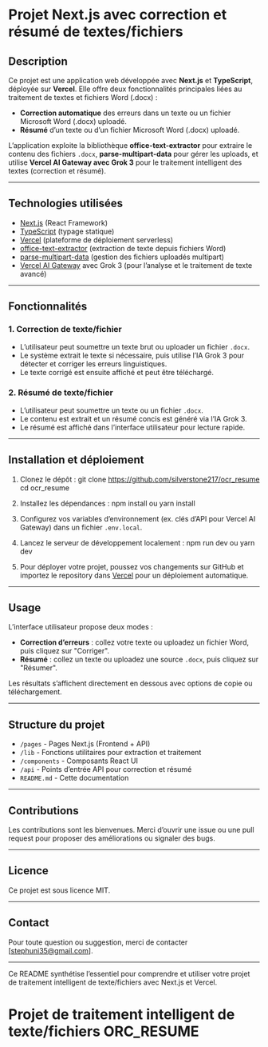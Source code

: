 # Projet Next.js avec correction et résumé de textes/fichiers

## Description

Ce projet est une application web développée avec **Next.js** et **TypeScript**, déployée sur **Vercel**. Elle offre deux fonctionnalités principales liées au traitement de textes et fichiers Word (.docx) :

- **Correction automatique** des erreurs dans un texte ou un fichier Microsoft Word (.docx) uploadé.
- **Résumé** d’un texte ou d’un fichier Microsoft Word (.docx) uploadé.

L’application exploite la bibliothèque **office-text-extractor** pour extraire le contenu des fichiers `.docx`, **parse-multipart-data** pour gérer les uploads, et utilise **Vercel AI Gateway avec Grok 3** pour le traitement intelligent des textes (correction et résumé).

---

## Technologies utilisées

- [Next.js](https://nextjs.org/) (React Framework)
- [TypeScript](https://www.typescriptlang.org/) (typage statique)
- [Vercel](https://vercel.com/) (plateforme de déploiement serverless)
- [office-text-extractor](https://www.npmjs.com/package/office-text-extractor) (extraction de texte depuis fichiers Word)
- [parse-multipart-data](https://www.npmjs.com/package/parse-multipart-data) (gestion des fichiers uploadés multipart)
- [Vercel AI Gateway](https://vercel.com/docs/concepts/ai/gateway) avec Grok 3 (pour l’analyse et le traitement de texte avancé)

---

## Fonctionnalités

### 1. Correction de texte/fichier

- L’utilisateur peut soumettre un texte brut ou uploader un fichier `.docx`.
- Le système extrait le texte si nécessaire, puis utilise l’IA Grok 3 pour détecter et corriger les erreurs linguistiques.
- Le texte corrigé est ensuite affiché et peut être téléchargé.

### 2. Résumé de texte/fichier

- L’utilisateur peut soumettre un texte ou un fichier `.docx`.
- Le contenu est extrait et un résumé concis est généré via l’IA Grok 3.
- Le résumé est affiché dans l’interface utilisateur pour lecture rapide.

---

## Installation et déploiement

1. Clonez le dépôt :
   git clone https://github.com/silverstone217/ocr_resume
   cd ocr_resume

2. Installez les dépendances :
   npm install ou yarn install

3. Configurez vos variables d’environnement (ex. clés d’API pour Vercel AI Gateway) dans un fichier `.env.local`.

4. Lancez le serveur de développement localement :
   npm run dev ou yarn dev

5. Pour déployer votre projet, poussez vos changements sur GitHub et importez le repository dans [Vercel](https://vercel.com/) pour un déploiement automatique.

---

## Usage

L’interface utilisateur propose deux modes :

- **Correction d’erreurs** : collez votre texte ou uploadez un fichier Word, puis cliquez sur "Corriger".
- **Résumé** : collez un texte ou uploadez une source `.docx`, puis cliquez sur "Résumer".

Les résultats s’affichent directement en dessous avec options de copie ou téléchargement.

---

## Structure du projet

- `/pages` - Pages Next.js (Frontend + API)
- `/lib` - Fonctions utilitaires pour extraction et traitement
- `/components` - Composants React UI
- `/api` - Points d’entrée API pour correction et résumé
- `README.md` - Cette documentation

---

## Contributions

Les contributions sont les bienvenues. Merci d’ouvrir une issue ou une pull request pour proposer des améliorations ou signaler des bugs.

---

## Licence

Ce projet est sous licence MIT.

---

## Contact

Pour toute question ou suggestion, merci de contacter [stephuni35@gmail.com].

---

Ce README synthétise l’essentiel pour comprendre et utiliser votre projet de traitement intelligent de texte/fichiers avec Next.js et Vercel.

# Projet de traitement intelligent de texte/fichiers ORC_RESUME
